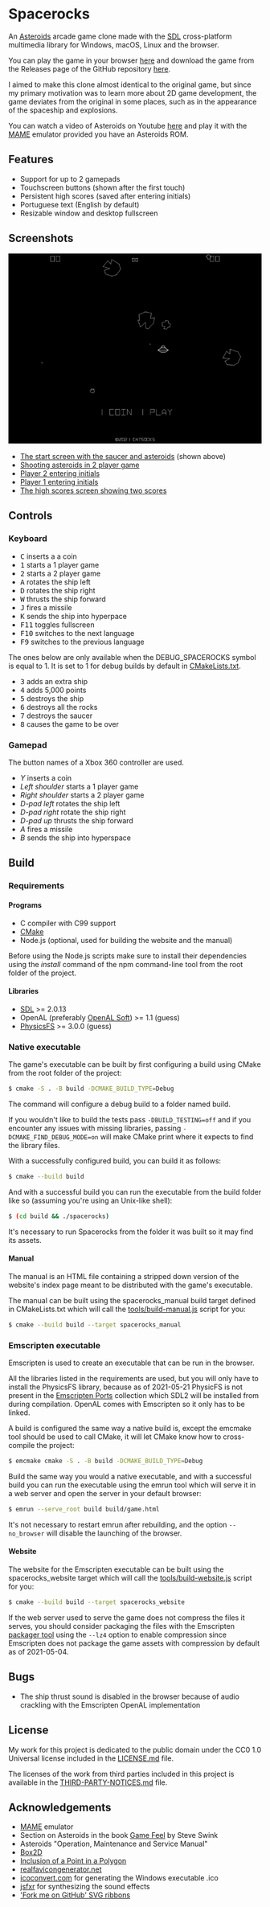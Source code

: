 # Spacerocks

An [Asteroids](https://en.wikipedia.org/wiki/Asteroids_%28video_game%29)
arcade game clone made with the [SDL](https://www.libsdl.org/) cross-platform
multimedia library for Windows, macOS, Linux and the browser.

You can play the game in your browser [here](https://catsocks.github.io/spacerocks-sdl)
and download the game from the Releases page of the GitHub repository
[here](https://github.com/catsocks/spacerocks-sdl/releases).

I aimed to make this clone almost identical to the original game, but since my
primary motivation was to learn more about 2D game development, the game
deviates from the original in some places, such as in the appearance of the
spaceship and explosions.

You can watch a video of Asteroids on Youtube
[here](https://youtu.be/WYSupJ5r2zo) and play it with the
[MAME](https://github.com/mamedev/mame) emulator provided you have an
Asteroids ROM.

## Features

* Support for up to 2 gamepads
* Touchscreen buttons (shown after the first touch)
* Persistent high scores (saved after entering initials)
* Portuguese text (English by default)
* Resizable window and desktop fullscreen

## Screenshots

![Screenshot of the start screen](screenshots/1-start-screen-smaller.png)

* [The start screen with the saucer and asteroids](screenshots/1-start-screen.png) (shown above)
* [Shooting asteroids in 2 player game](screenshots/2-shooting-asteroids.png)
* [Player 2 entering initials](screenshots/3-player-2-entering-initials.png)
* [Player 1 entering initials](screenshots/4-player-1-entering-initials.png)
* [The high scores screen showing two scores](screenshots/5-high-scores.png)

## Controls

### Keyboard

* <kbd>C</kbd> inserts a a coin
* <kbd>1</kbd> starts a 1 player game
* <kbd>2</kbd> starts a 2 player game
* <kbd>A</kbd> rotates the ship left
* <kbd>D</kbd> rotates the ship right
* <kbd>W</kbd> thrusts the ship forward
* <kbd>J</kbd> fires a missile
* <kbd>K</kbd> sends the ship into hyperpace
* <kbd>F11</kbd> toggles fullscreen
* <kbd>F10</kbd> switches to the next language
* <kbd>F9</kbd> switches to the previous language

The ones below are only available when the DEBUG_SPACEROCKS symbol is equal
to 1. It is set to 1 for debug builds by default in
[CMakeLists.txt](CMakeLists.txt).

* <kbd>3</kbd> adds an extra ship
* <kbd>4</kbd> adds 5,000 points
* <kbd>5</kbd> destroys the ship
* <kbd>6</kbd> destroys all the rocks
* <kbd>7</kbd> destroys the saucer
* <kbd>8</kbd> causes the game to be over

### Gamepad

The button names of a Xbox 360 controller are used.

* *_Y_* inserts a coin
* *_Left shoulder_* starts a 1 player game
* *_Right shoulder_* starts a 2 player game
* *_D-pad left_* rotates the ship left
* *_D-pad right_* rotate the ship right
* *_D-pad up_* thrusts the ship forward
* *_A_* fires a missile
* *_B_* sends the ship into hyperspace

## Build

### Requirements

#### Programs

* C compiler with C99 support
* [CMake](https://cmake.org/)
* Node.js (optional, used for building the website and the manual)

Before using the Node.js scripts make sure to install their dependencies using
the _install_ command of the npm command-line tool from the root folder of the
project.

#### Libraries

* [SDL](https://github.com/libsdl-org/SDL) >= 2.0.13
* OpenAL (preferably [OpenAL Soft](https://github.com/kcat/openal-soft)) >= 1.1 (guess)
* [PhysicsFS](https://www.icculus.org/physfs/) >= 3.0.0 (guess)

### Native executable

The game's executable can be built by first configuring a build using CMake
from the root folder of the project:

```sh
$ cmake -S . -B build -DCMAKE_BUILD_TYPE=Debug
```

The command will configure a debug build to a folder named build.

If you wouldn't like to build the tests pass `-DBUILD_TESTING=off` and if you
encounter any issues with missing libraries, passing
`-DCMAKE_FIND_DEBUG_MODE=on` will make CMake print where it expects to find
the library files.

With a successfully configured build, you can build it as follows:

```sh
$ cmake --build build
```

And with a successful build you can run the executable from the build folder
like so (assuming you're using an Unix-like shell):

```sh
$ (cd build && ./spacerocks)
```

It's necessary to run Spacerocks from the folder it was built so it may find its
assets.

#### Manual

The manual is an HTML file containing a stripped down version of the website's
index page meant to be distributed with the game's executable.

The manual can be built using the spacerocks_manual build target defined in
CMakeLists.txt which will call the
[tools/build-manual.js](tools/build-manual.js) script for you:

```sh
$ cmake --build build --target spacerocks_manual
```

### Emscripten executable

Emscripten is used to create an executable that can be run in the browser.

All the libraries listed in the requirements are used, but you will only have to
install the PhysicsFS library, because as of 2021-05-21 PhysicFS is not present
in the
[Emscripten Ports](https://emscripten.org/docs/compiling/Building-Projects.html#emscripten-ports)
collection which SDL2 will be installed from during compilation. OpenAL comes
with Emscripten so it only has to be linked.

A build is configured the same way a native build is, except the emcmake tool
should be used to call CMake, it will let CMake know how to cross-compile the
project:

```sh
$ emcmake cmake -S . -B build -DCMAKE_BUILD_TYPE=Debug
```

Build the same way you would a native executable, and with a
successful build you can run the executable using the emrun tool which will
serve it in a web server and open the server in your default browser:

```sh
$ emrun --serve_root build build/game.html
```

It's not necessary to restart emrun after rebuilding, and the option
`--no_browser` will disable the launching of the browser.

#### Website

The website for the Emscripten executable can be built using the
spacerocks_website target which will call the
[tools/build-website.js](tools/build-website.js) script for you:

```sh
$ cmake --build build --target spacerocks_website
```

If the web server used to serve the game does not compress the files it
serves, you should consider packaging the files with the Emscripten
[packager tool](https://emscripten.org/docs/porting/files/packaging_files.html#packaging-using-the-file-packager-tool)
using the `--lz4` option to enable compression since Emscripten
does not package the game assets with compression by default as of 2021-05-04.

## Bugs

* The ship thrust sound is disabled in the browser because of audio crackling
with the Emscripten OpenAL implementation

## License

My work for this project is dedicated to the public domain under the CC0 1.0
Universal license included in the [LICENSE.md](LICENSE.md) file.

The licenses of the work from third parties included in this
project is available in the [THIRD-PARTY-NOTICES.md](THIRD-PARTY-NOTICES.md)
file.

## Acknowledgements

* [MAME](https://github.com/mamedev/mame) emulator
* Section on Asteroids in the book [Game Feel](http://www.game-feel.com) by Steve Swink
* Asteroids "Operation, Maintenance and Service Manual"
* [Box2D](https://github.com/erincatto/box2d)
* [Inclusion of a Point in a Polygon](http://geomalgorithms.com/a03-_inclusion.html)
* [realfavicongenerator.net](https://realfavicongenerator.net)
* [icoconvert.com](https://icoconvert.com) for generating the Windows executable .ico
* [jsfxr](http://sfxr.me) for synthesizing the sound effects
* ['Fork me on GitHub' SVG ribbons](https://github.com/Usecue/fork-me-on-github-svg-ribbons)
